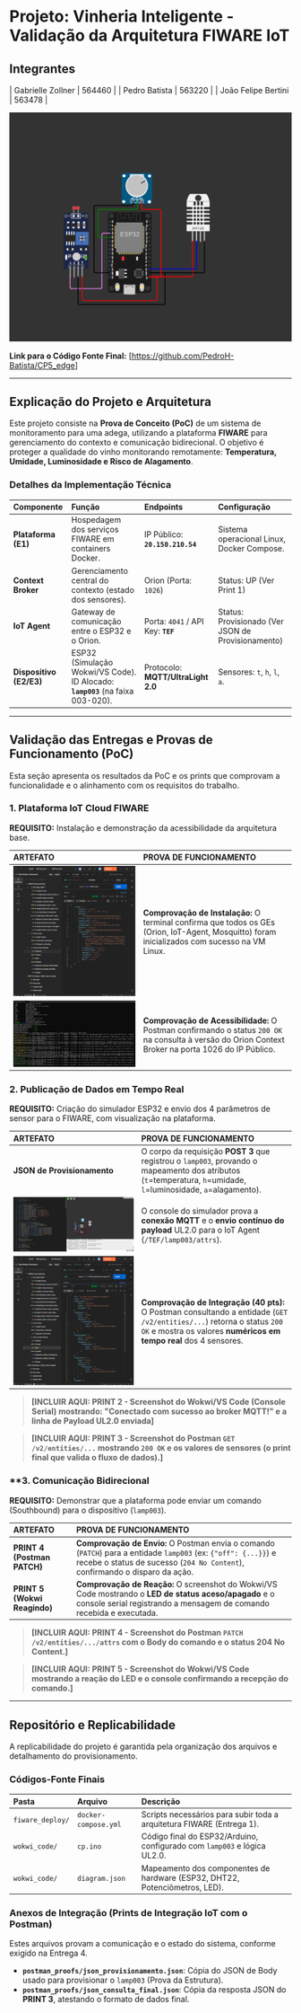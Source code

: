 #  Projeto: Vinheria Inteligente - Validação da Arquitetura FIWARE IoT

## Integrantes 


| Gabrielle Zollner | 564460 | 
| Pedro Batista | 563220 | 
| João Felipe Bertini | 563478 |


<img src="img\circuito.png" alt="Print do circuito ESP32 com DHT22 e Potenciômetros para Vinheria"/>

**Link para o Código Fonte Final:** [https://github.com/PedroH-Batista/CP5_edge]

---

##  Explicação do Projeto e Arquitetura 

Este projeto consiste na **Prova de Conceito (PoC)** de um sistema de monitoramento para uma adega, utilizando a plataforma **FIWARE** para gerenciamento do contexto e comunicação bidirecional. O objetivo é proteger a qualidade do vinho monitorando remotamente: **Temperatura, Umidade, Luminosidade e Risco de Alagamento**.

### Detalhes da Implementação Técnica

| Componente | Função | Endpoints | Configuração |
| :--- | :--- | :--- | :--- |
| **Plataforma (E1)** | Hospedagem dos serviços FIWARE em containers Docker. | IP Público: **`20.150.210.54`** | Sistema operacional Linux, Docker Compose. |
| **Context Broker** | Gerenciamento central do contexto (estado dos sensores). | Orion (Porta: `1026`) | Status: UP (Ver Print 1) |
| **IoT Agent** | Gateway de comunicação entre o ESP32 e o Orion. | Porta: `4041` / API Key: **`TEF`** | Status: Provisionado (Ver JSON de Provisionamento) |
| **Dispositivo (E2/E3)** | ESP32 (Simulação Wokwi/VS Code). ID Alocado: **`lamp003`** (na faixa 003-020). | Protocolo: **MQTT/UltraLight 2.0** | Sensores: `t`, `h`, `l`, `a`. |

---

##  Validação das Entregas e Provas de Funcionamento (PoC)

Esta seção apresenta os resultados da PoC e os prints que comprovam a funcionalidade e o alinhamento com os requisitos do trabalho.

### 1. Plataforma IoT Cloud FIWARE

**REQUISITO:** Instalação e demonstração da acessibilidade da arquitetura base.

| ARTEFATO | PROVA DE FUNCIONAMENTO |
| :--- | :--- |
| <img src="img\entrega1-1.png" alt=""/> | **Comprovação de Instalação:** O terminal confirma que todos os GEs (Orion, IoT-Agent, Mosquitto) foram inicializados com sucesso na VM Linux. |
|  <img src="img\entrega 2-1.png" alt=""/> | **Comprovação de Acessibilidade:** O Postman confirmando o status `200 OK` na consulta à versão do Orion Context Broker na porta 1026 do IP Público. |

>



###  2. Publicação de Dados em Tempo Real 

**REQUISITO:** Criação do simulador ESP32 e envio dos 4 parâmetros de sensor para o FIWARE, com visualização na plataforma.

| ARTEFATO | PROVA DE FUNCIONAMENTO |
| :--- | :--- |
| **JSON de Provisionamento** | O corpo da requisição **POST 3** que registrou o `lamp003`, provando o mapeamento dos atributos (`t`=temperatura, `h`=umidade, `l`=luminosidade, `a`=alagamento). |
| <img src="img\entrega1-2.png" alt=""/> | O console do simulador prova a **conexão MQTT** e o **envio contínuo do payload** UL2.0 para o IoT Agent (`/TEF/lamp003/attrs`). |
| <img src="img\entrega2-2.png" alt=""/>| **Comprovação de Integração (40 pts):** O Postman consultando a entidade (`GET /v2/entities/...`) retorna o status `200 OK` e mostra os valores **numéricos em tempo real** dos 4 sensores. |

> **[INCLUIR AQUI: PRINT 2 - Screenshot do Wokwi/VS Code (Console Serial) mostrando: "Conectado com sucesso ao broker MQTT!" e a linha de Payload UL2.0 enviada]**

> **[INCLUIR AQUI: PRINT 3 - Screenshot do Postman `GET /v2/entities/...` mostrando `200 OK` e os valores de sensores (o print final que valida o fluxo de dados).]**

### **3. Comunicação Bidirecional 

**REQUISITO:** Demonstrar que a plataforma pode enviar um comando (Southbound) para o dispositivo (`lamp003`).

| ARTEFATO | PROVA DE FUNCIONAMENTO |
| :--- | :--- |
| **PRINT 4 (Postman PATCH)** | **Comprovação de Envio:** O Postman envia o comando (`PATCH`) para a entidade `lamp003` (ex: `{"off": {...}}`) e recebe o status de sucesso (`204 No Content`), confirmando o disparo da ação. |
| **PRINT 5 (Wokwi Reagindo)** | **Comprovação de Reação:** O screenshot do Wokwi/VS Code mostrando o **LED de status aceso/apagado** e o console serial registrando a mensagem de comando recebida e executada. |

> **[INCLUIR AQUI: PRINT 4 - Screenshot do Postman `PATCH /v2/entities/.../attrs` com o Body do comando e o status 204 No Content.]**

> **[INCLUIR AQUI: PRINT 5 - Screenshot do Wokwi/VS Code mostrando a reação do LED e o console confirmando a recepção do comando.]**

---

## Repositório e Replicabilidade 

A replicabilidade do projeto é garantida pela organização dos arquivos e detalhamento do provisionamento.

### Códigos-Fonte Finais

| Pasta | Arquivo | Descrição |
| :--- | :--- | :--- |
| `fiware_deploy/` | `docker-compose.yml` | Scripts necessários para subir toda a arquitetura FIWARE (Entrega 1). |
| `wokwi_code/` | `cp.ino` | Código final do ESP32/Arduino, configurado com `lamp003` e lógica UL2.0. |
| `wokwi_code/` | `diagram.json` | Mapeamento dos componentes de hardware (ESP32, DHT22, Potenciômetros, LED). |

### Anexos de Integração (Prints de Integração IoT com o Postman)

Estes arquivos provam a comunicação e o estado do sistema, conforme exigido na Entrega 4.

* **`postman_proofs/json_provisionamento.json`**: Cópia do JSON de Body usado para provisionar o `lamp003` (Prova da Estrutura).
* **`postman_proofs/json_consulta_final.json`**: Cópia da resposta JSON do **PRINT 3**, atestando o formato de dados final.

